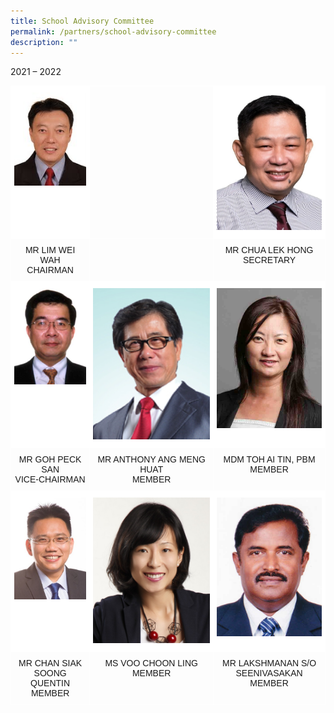 ```yaml
---
title: School Advisory Committee
permalink: /partners/school-advisory-committee
description: ""
---
```

2021 – 2022

<style type="text/css">
.tg  {border-collapse:collapse;border-spacing:0;}
.tg td{border-color:black;border-style:solid;border-width:1px;font-family:Arial, sans-serif;font-size:14px;
  overflow:hidden;padding:10px 5px;word-break:normal;}
.tg th{border-color:black;border-style:solid;border-width:1px;font-family:Arial, sans-serif;font-size:14px;
  font-weight:normal;overflow:hidden;padding:10px 5px;word-break:normal;}
.tg .tg-zv4m{border-color:#ffffff;text-align:left;vertical-align:top}
.tg .tg-8jgo{border-color:#ffffff;text-align:center;vertical-align:top}
.tg .tg-jrax{background-color:#FFF;border-color:#ffffff;text-align:center;vertical-align:top}
</style>
<table class="tg">
<thead>
  <tr>
    <th class="tg-jrax"><img src="/images/SAC%20-%20LIM%20WEI%20WAH.jpeg" 
     style="width:100%"></th>
    <th class="tg-zv4m"></th>
    <th class="tg-jrax"><img src="/images/SAC%20-%20CHUA%20LEK%20HONG.jpeg" 
     style="width:100%"></th>
  </tr>
</thead>
<tbody>
  <tr>
    <td class="tg-8jgo">MR LIM WEI WAH<br><span style="font-weight:400;font-style:normal">CHAIRMAN</span></td>
    <td class="tg-zv4m"></td>
    <td class="tg-8jgo">MR CHUA LEK HONG<br><span style="font-weight:400;font-style:normal">SECRETARY</span></td>
  </tr>
  <tr>
    <td class="tg-jrax"><img src="/images/SAC%20-%20GOH%20PECK%20SAN.jpeg" 
     style="width:100%"><br><br></td>
    <td class="tg-jrax"><img src="/images/SAC%20-%20Mr%20ANTHONY%20ANG.png" 
     style="width:100%"><br></td>
    <td class="tg-jrax"><img src="/images/SAC%20-%20TOH%20AI%20TIN.jpeg" 
     style="width:100%"><span style="background-color:initial"> </span><br></td>
  </tr>
  <tr>
    <td class="tg-8jgo">MR GOH PECK SAN<br>VICE-CHAIRMAN</td>
    <td class="tg-8jgo">MR ANTHONY ANG MENG HUAT<br>MEMBER</td>
    <td class="tg-8jgo">MDM TOH AI TIN, PBM<br>MEMBER</td>
  </tr>
  <tr>
    <td class="tg-jrax"><img src="/images/SAC%20-%20CHAN%20SIAK%20SOONG%20QUENTIN.jpeg" 
     style="width:100%"><br><br></td>
    <td class="tg-jrax"><img src="/images/VOO%20CHOON%20LING.jpeg" 
     style="width:100%"></td>
    <td class="tg-jrax"><img src="/images/SAC%20-%20MR%20LAKSHMANAN.png" 
     style="width:100%"><br></td>
  </tr>
  <tr>
    <td class="tg-8jgo">MR CHAN SIAK SOONG QUENTIN<br>MEMBER</td>
    <td class="tg-8jgo">MS VOO CHOON LING<br>MEMBER</td>
    <td class="tg-8jgo">MR LAKSHMANAN S/O SEENIVASAKAN<br>MEMBER</td>
  </tr>
</tbody>
</table>